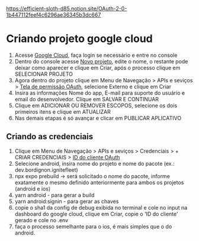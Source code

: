 https://efficient-sloth-d85.notion.site/OAuth-2-0-1b447112feef4c6296ae36345b3dc667

# Criando projeto google cloud

1. Acesse [Google Cloud](https://cloud.google.com/?hl=pt-BR), faça login se necessário e entre no console
2. Dentro do console acesse [Novo projeto](https://console.cloud.google.com/projectcreate), edite o nome, o restante pode deixar como aparecer e clique em Criar, após o processo clique em SELECIONAR PROJETO
3. Agora dentro do projeto clique em Menu de Navegação > APIs e seviços > [Tela de permissão OAuth](https://console.cloud.google.com/apis/credentials/consent), selecione Externo e clique em Criar
4. Insira as informações Nome do app, E-mail para suporte do usuário e email do desenvolvedor. Clique em SALVAR E CONTINUAR
5. Clique em ADICIONAR OU REMOVER ESCOPOS, selecione os dois primeiros itens e clique em ATUALIZAR
6. Nas demais etapas é só avançar e clicar em PUBLICAR APLICATIVO

## Criando as credenciais

1. Clique em Menu de Navegação > APIs e seviços > Credenciais > + CRIAR CREDENCIAIS > [ID do cliente OAuth](https://console.cloud.google.com/apis/credentials/oauthclient)
2. Selecione android, insira nome do projeto e nome do pacote (ex.: dev.bordignon.ignitefleet)
3. npx expo prebuild -> será solicitado o nome do pacote, informe exatamente o mesmo definido anteriormente para ambos os projetos (android e ios)
4. yarn android - para gerar a build
5. yarn android:signin - para gerar as chaves
6. copie o sha1 da config de debug exibida no terminal e cole no input na dashboard do google cloud, clique em Criar, copie o 'ID do cliente' gerado e cole no .env
7. faça o processo semelhante para o ios, é mais simples que o do android.
